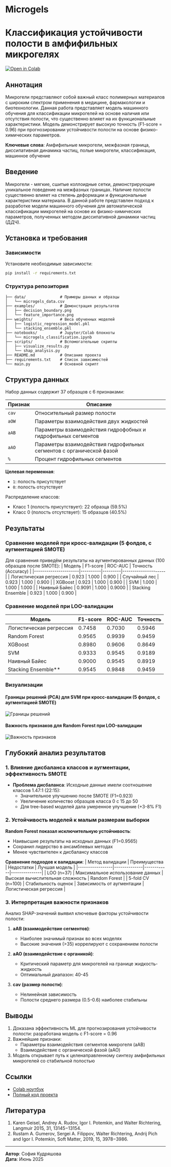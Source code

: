 # Microgels
# Классификация устойчивости полости в амфифильных микрогелях

[![Open in Colab](https://colab.research.google.com/assets/colab-badge.svg)](https://colab.research.google.com/drive/1kr7y6edO0qYhGnV0qVMb435jLeGyiW6n)

## Аннотация
Микрогели представляют собой важный класс полимерных материалов с широким спектром применения в медицине, фармакологии и биотехнологии. Данная работа представляет модель машинного обучения для классификации микрогелей на основе наличия или отсутствия полости, что существенно влияет на их функциональные характеристики. Модель демонстрирует высокую точность (F1-score = 0.96) при прогнозировании устойчивости полости на основе физико-химических параметров.

**Ключевые слова**: Амфифильные микрогели, межфазная граница, диссипативная динамика частиц, полые микрогели, классификация, машинное обучение

## Введение
Микрогели - мягкие, сшитые коллоидные сетки, демонстрирующие уникальное поведение на межфазных границах. Наличие полости существенно влияет на степень деформации и функциональные характеристики материала. В данной работе представлен подход к разработке модели машинного обучения для автоматической классификации микрогелей на основе их физико-химических параметров, полученных методом диссипативной динамики частиц (ДДЧ).

## Установка и требования

### Зависимости
Установите необходимые зависимости:
```bash
pip install -r requirements.txt
```

### Структура репозитория
```
├── data/               # Примеры данных и образцы
│   └── microgels_data.csv
├── examples/           # Демонстрация результатов
│   ├── decision_boundary.png
│   └── feature_importance.png
├── weights/            # Веса обученных моделей
│   ├── logistic_regression_model.pkl
│   └── stacking_ensemble.pkl
├── notebooks/          # Jupyter/Colab блокноты
│   └── microgels_classification.ipynb
├── scripts/            # Вспомогательные скрипты
│   ├── visualize_results.py
│   └── shap_analysis.py
├── README.md           # Описание проекта
├── requirements.txt    # Список зависимостей
└── main.py             # Основной скрипт
```


## Структура данных
Набор данных содержит 37 образцов с 6 признаками:

| Признак | Описание |
|---------|----------|
| `cav`   | Относительный размер полости |
| `aOW`   | Параметры взаимодействия двух жидкостей |
| `aAB`   | Параметры взаимодействия гидрофобных и гидрофильных сегментов |
| `aAO`   | Параметры взаимодействия гидрофильных сегментов с органической фазой |
|  `%`    | Процент гидрофильных сегментов |

**Целевая переменная**:
- `1`: полость присутствует
- `0`: полость отсутствует

Распределение классов:
- Класс 1 (полость присутствует): 22 образца (59.5%)
- Класс 0 (полость отсутствует): 15 образцов (40.5%)

## Результаты

### Сравнение моделей при кросс-валидации (5 фолдов, с аугментацией SMOTE)
Для сравнения приведём результаты на аугментированных данных (100 образцов после SMOTE):
| Модель               | F1-score | ROC-AUC | Точность (Accuracy) |
|----------------------|----------|---------|---------------------|
| Логистическая регрессия | 0.923    | 1.000   | 0.900               |
| Случайный лес        | 0.923    | 1.000   | 0.900               |
| XGBoost              | 0.923    | 1.000   | 0.900               |
| SVM                  | 1.000    | 1.000   | 1.000               |
| Наивный Байес        | 0.9091   | 1.000  | 0.9000   |
| Stacking Ensemble    | 0.923    | 1.000   | 0.900               |

### Сравнение моделей при LOO-валидации 

| Модель               | F1-score | ROC-AUC | Точность |
|----------------------|----------|---------|----------|
| Логистическая регрессия | 0.7458   | 0.7030  | 0.5946   |
| Random Forest        | 0.9565   | 0.9939  | 0.9459   |
| XGBoost              | 0.8980   | 0.9606  | 0.8649   |
| SVM                  | 0.9333   | 0.9545  | 0.9189   |
| Наивный Байес        | 0.9000   | 0.9545  | 0.8919   |
| Stacking Ensemble**| 0.9545| 0.9848| 0.9459 |

### Визуализации

#### Границы решений (PCA) для SVM при кросс-валидации (5 фолдов, с аугментацией SMOTE)
![Границы решений](Examples/decision_boundary.png)

#### Важность признаков для Random Forest при LOO-валидации 
![Важность признаков](Examples/feature_importance.png)

## Глубокий анализ результатов

### 1. Влияние дисбаланса классов и аугментации, эффективность SMOTE
- **Проблема дисбаланса**: Исходные данные имели соотношение классов 1.47:1 (22:15):
  - Значительное улучшению после SMOTE (F1=0.923)
  - Увеличение количество образцов класса 0 с 15 до 50
  - Для tree-based моделей дала умеренное улучшение (+3-8% F1)

### 2. Устойчивость моделей к малым размерам выборки
**Random Forest показал исключительную устойчивость**:
- Наивысшие результаты на исходных данных (F1=0.9565)
- Сохранил лидерство в ансамблевых методах
- Менее чувствителен к дисбалансу классов

**Сравнение подходов к валидации**:
| Метод валидации | Преимущества | Недостатки | Лучшая модель |
|-----------------|--------------|------------|---------------|
| LOO (n=37)      | Максимальное использование данных | Высокая вычислительная сложность | Random Forest |
| 5-fold CV (n=100) | Стабильность оценок | Зависимость от аугментации | Логистическая регрессия |

### 3. Интерпретация важности признаков
Анализ SHAP-значений выявил ключевые факторы устойчивости полости:

1. **aAB (взаимодействие сегментов)**:
   - Наиболее значимый признак во всех моделях
   - Высокие значения (>35) коррелируют с сохранением полости
   
2. **aAO (взаимодействие с органикой)**:
   - Критический параметр для микрогелей на границе жидкость-жидкость
   - Оптимальный диапазон: 40-45

3. **cav (размер полости)**:
   - Нелинейная зависимость
   - Полости среднего размера (0.5-0.6) наиболее стабильны

## Выводы
1. Доказана эффективность ML для прогнозирования устойчивости полости: разработана модель с F1-score = 0.96
2. Важнейшие признаки: 
   - Параметры взаимодействия сегментов микрогеля (aAB)
   - Взаимодействие с органической фазой (aAO)
3. Модель открывает путь к целенаправленному синтезу амфифильных микрогелей со стабильной полостью

## Ссылки
- [Colab ноутбук](https://colab.research.google.com/drive/1GobGjwashbplZUkUcogOcHZ1ytEFitVv)
- [Полный код проекта](https://github.com/Sofia-Kud/Microgels)

## Литература
1. Karen Geisel, Andrey A. Rudov, Igor I. Potemkin, and Walter Richtering, Langmuir 2015, 31, 13145−13154.
2. Rustam A. Gumerov, Sergei A. Filippov, Walter Richtering, Andrij Pich and Igor I. Potemkin, Soft Matter, 2019, 15, 3978−3986.

---
**Автор**: София Кудряшова  
**Дата**: Июнь 2025
